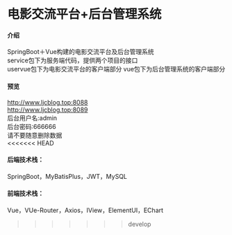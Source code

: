 # 电影交流平台+后台管理系统

#### 介绍
SpringBoot＋Vue构建的电影交流平台及后台管理系统  
service包下为服务端代码，提供两个项目的接口  
uservue包下为电影交流平台的客户端部分
vue包下为后台管理系统的客户端部分

#### 预览
http://www.ljcblog.top:8088  
http://www.ljcblog.top:8089  
后台用户名:admin  
后台密码:666666  
请不要随意删除数据  
<<<<<<< HEAD

#### 后端技术栈：
SpringBoot，MyBatisPlus，JWT，MySQL  
#### 前端技术栈：
Vue，VUe-Router，Axios，IView，ElementUI，EChart

>>>>>>> develop

